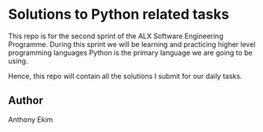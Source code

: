 # Solutions to Python related tasks
This repo is for the second sprint of the ALX Software Engineering Programme.
During this sprint we will be learning and practicing higher level programming languages
Python is the primary language we are going to be using.

Hence, this repo will contain all the solutions I submit for our daily tasks.

## Author
Anthony Ekim
